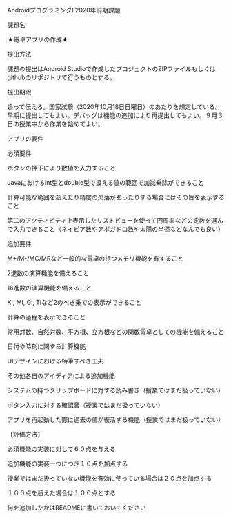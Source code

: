 AndroidプログラミングⅠ 2020年前期課題 

課題名 

★電卓アプリの作成★ 

提出方法 

課題の提出はAndroid Studioで作成したプロジェクトのZIPファイルもしくはgithubのリポジトリで行うものとする。 

提出期限 

追って伝える。国家試験（2020年10月18日日曜日）のあたりを想定している。早期に提出してもよい。デバッグは機能の追加により再提出してもよい。９月３日の授業中から作業を始めてよい。 

アプリの要件 

必須要件 

ボタンの押下により数値を入力すること 

Javaにおけるint型とdouble型で扱える値の範囲で加減乗除ができること 

計算可能な範囲を超えたり精度の欠落があったりする場合にはその旨を表示すること 

第二のアクティビティ上表示したリストビューを使って円周率などの定数を選んで入力できること（ネイピア数やアボガドロ数や太陽の半径などなんでも良い） 

追加要件 

M+/M-/MC/MRなど一般的な電卓の持つメモリ機能を有すること 

2進数の演算機能を備えること 

16進数の演算機能を備えること 

 

Ki, Mi, Gi, Tiなど2のべき乗での表示ができること 

計算の過程を表示できること 

常用対数、自然対数、平方根、立方根などの関数電卓としての機能を備えること 

日付や時刻に関する計算機能 

UIデザインにおける特筆すべき工夫 

その他各自のアイディアによる追加機能 

システムの持つクリップボードに対する読み書き（授業ではまだ扱っていない） 

ボタン入力に対する確認音（授業ではまだ扱っていない） 

アプリを再起動した際に過去の値が復活する機能（授業ではまだ扱っていない） 

【評価方法】 

必須機能の実装に対して６０点を与える 

追加機能の実装一つにつき１０点を加点する 

授業ではまだ扱っていない機能を有効に使っている場合は２０点を加点する 

１００点を超えた場合は１００点とする 

何を追加したかはREADMEに書いておいてください 

 
